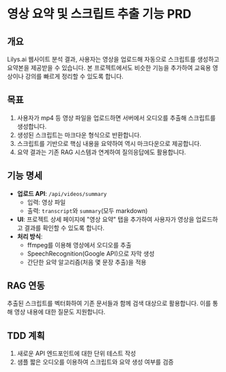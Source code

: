 # 영상 요약 및 스크립트 추출 기능 PRD

## 개요
Lilys.ai 웹사이트 분석 결과, 사용자는 영상을 업로드해 자동으로 스크립트를 생성하고 요약본을 제공받을 수 있습니다. 본 프로젝트에서도 비슷한 기능을 추가하여 교육용 영상이나 강의를 빠르게 정리할 수 있도록 합니다.

## 목표
1. 사용자가 mp4 등 영상 파일을 업로드하면 서버에서 오디오를 추출해 스크립트를 생성합니다.
2. 생성된 스크립트는 마크다운 형식으로 반환합니다.
3. 스크립트를 기반으로 핵심 내용을 요약하여 역시 마크다운으로 제공합니다.
4. 요약 결과는 기존 RAG 시스템과 연계하여 질의응답에도 활용합니다.

## 기능 명세
- **업로드 API**: `/api/videos/summary`
  - 입력: 영상 파일
  - 출력: `transcript`와 `summary`(모두 markdown)
- **UI**: 프로젝트 상세 페이지에 "영상 요약" 탭을 추가하여 사용자가 영상을 업로드하고 결과를 확인할 수 있도록 합니다.
- **처리 방식**:
  - ffmpeg를 이용해 영상에서 오디오를 추출
  - SpeechRecognition(Google API)으로 자막 생성
  - 간단한 요약 알고리즘(처음 몇 문장 추출)을 적용

## RAG 연동
추출된 스크립트를 벡터화하여 기존 문서들과 함께 검색 대상으로 활용합니다. 이를 통해 영상 내용에 대한 질문도 지원합니다.

## TDD 계획
1. 새로운 API 엔드포인트에 대한 단위 테스트 작성
2. 샘플 짧은 오디오를 이용하여 스크립트와 요약 생성 여부를 검증
